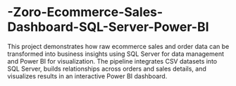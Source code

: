 # -Zoro-Ecommerce-Sales-Dashboard-SQL-Server-Power-BI
This project demonstrates how raw ecommerce sales and order data can be transformed into business insights using SQL Server for data management and Power BI for visualization.  The pipeline integrates CSV datasets into SQL Server, builds relationships across orders and sales details, and visualizes results in an interactive Power BI dashboard.
